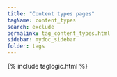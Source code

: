 ```yaml
---
title: "Content types pages"
tagName: content_types
search: exclude
permalink: tag_content_types.html
sidebar: mydoc_sidebar
folder: tags
---
```

{% include taglogic.html %}